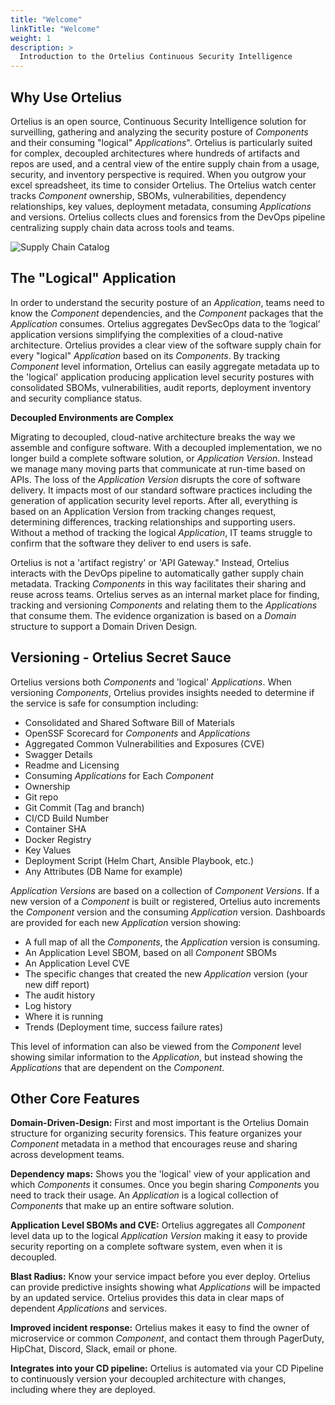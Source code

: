 ```yaml
---
title: "Welcome"
linkTitle: "Welcome"
weight: 1
description: >
  Introduction to the Ortelius Continuous Security Intelligence
---
```

## Why Use Ortelius

Ortelius is an open source, Continuous Security Intelligence solution for surveilling, gathering and analyzing the security posture of  _Components_ and their consuming "logical" _Applications_". Ortelius is particularly suited for complex, decoupled architectures where hundreds of artifacts and repos are used, and a central view of the entire supply chain from a usage, security, and inventory perspective is required. When you outgrow your excel spreadsheet, its time to consider Ortelius. The Ortelius watch center tracks _Component_ ownership, SBOMs, vulnerabilities, dependency relationships, key values, deployment metadata, consuming _Applications_ and versions. Ortelius collects clues and forensics from the DevOps pipeline centralizing supply chain data across tools and teams.

![Supply Chain Catalog](/supplychaincatalog.png)

## The "Logical" Application

In order to understand the security posture of an _Application_, teams need to know the _Component_ dependencies, and the _Component_ packages that the _Application_ consumes. Ortelius aggregates DevSecOps data to the ‘logical’ application versions simplifying the complexities of a cloud-native architecture. Ortelius provides a clear view of the software supply chain for every "logical" _Application_ based on its _Components_. By tracking _Component_ level information, Ortelius can easily aggregate metadata up to the 'logical' application producing application level security postures with consolidated SBOMs, vulnerabilities, audit reports, deployment inventory and security compliance status. 

**Decoupled Environments are Complex**

Migrating to decoupled, cloud-native architecture breaks the way we assemble and configure software. With a decoupled implementation, we no longer build a complete software solution, or _Application Version_. Instead we manage many moving parts that communicate at run-time based on APIs.  The loss of the _Application Version_ disrupts the core of software delivery.  It impacts most of our standard software practices including the generation of application security level reports.  After all, everything is based on an Application Version from tracking changes request, determining differences, tracking relationships and supporting users. Without a method of tracking the logical _Application_, IT teams struggle to confirm that the software they deliver to end users is safe. 

Ortelius is not a 'artifact registry' or 'API Gateway."  Instead, Ortelius interacts with the DevOps pipeline to automatically gather supply chain metadata. Tracking _Components_ in this way facilitates their sharing and reuse across teams. Ortelius serves as an internal market place for finding, tracking and versioning _Components_ and relating them to the _Applications_ that consume them. The evidence organization is based on a _Domain_ structure to support a Domain Driven Design.

## Versioning - Ortelius Secret Sauce

Ortelius versions both _Components_ and 'logical' _Applications_.  When versioning _Components_, Ortelius provides insights needed to determine if the service is safe for consumption including:

- Consolidated and Shared Software Bill of Materials
- OpenSSF Scorecard for _Components_ and _Applications_
- Aggregated Common Vulnerabilities and Exposures (CVE)
- Swagger Details
- Readme and Licensing
- Consuming _Applications_ for Each _Component_
- Ownership
- Git repo
- Git Commit (Tag and branch)
- CI/CD Build Number
- Container SHA
- Docker Registry
- Key Values
- Deployment Script (Helm Chart, Ansible Playbook, etc.)
- Any Attributes (DB Name for example)

 _Application Versions_ are based on a collection of _Component Versions_. If a new version of a _Component_ is built or registered, Ortelius auto increments the _Component_ version and the consuming _Application_ version.  Dashboards are provided for each new _Application_ version showing:

- A full map of all the _Components_, the _Application_ version is consuming.
- An Application Level SBOM, based on all _Component_ SBOMs
- An Application Level CVE
- The specific changes that created the new _Application_ version (your new diff report)
- The audit history
- Log history
- Where it is running
- Trends (Deployment time, success failure rates)

This level of information can also be viewed from the _Component_ level showing similar information to the _Application_, but instead showing the _Applications_ that are dependent on the _Component_.

## Other Core Features

**Domain-Driven-Design:** First and most important is the Ortelius Domain structure for organizing security forensics. This feature organizes your _Component_ metadata in a method that encourages reuse and sharing across development teams.

**Dependency maps:** Shows you the 'logical' view of your application and which _Components_ it consumes. Once you begin sharing _Components_ you need to track their usage. An _Application_ is a logical collection of _Components_ that make up an entire software solution.

**Application Level SBOMs and CVE:** Ortelius aggregates all _Component_ level data up to the logical _Application Version_ making it easy to provide security reporting on a complete software system, even when it is decoupled. 

**Blast Radius:** Know your service impact before you ever deploy. Ortelius can provide predictive insights showing what _Applications_ will be impacted by an updated service. Ortelius provides this data in clear maps of dependent _Applications_ and services.

 **Improved incident response:** Ortelius makes it easy to find the owner of microservice or common _Component_, and contact them through PagerDuty, HipChat, Discord, Slack, email or phone.

**Integrates into your CD pipeline:** Ortelius is automated via your CD Pipeline to continuously version your decoupled architecture with changes, including where they are deployed. 


